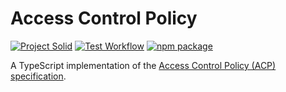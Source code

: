 # Access Control Policy

[![Project Solid](https://img.shields.io/badge/Project-Solid-7C4DFF.svg)](https://solidproject.org/)
[![Test Workflow](https://github.com/solid/access-control-policy/workflows/CI/badge.svg?branch=main)](https://github.com/solid-contrib/access-control-policy/actions/workflows/ci.yml?query=workflow%3ACI+branch%3Amain)
[![npm package](https://img.shields.io/npm/v/@solid/access-control-policy)](https://www.npmjs.com/package/@solid/access-control-policy)

A TypeScript implementation of the [Access Control Policy (ACP) specification](https://solid.github.io/authorization-panel/acp-specification/).

